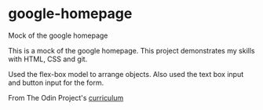 # google-homepage
Mock of the google homepage

This is a mock of the google homepage. This project demonstrates my skills with HTML, CSS and git.


Used the flex-box model to arrange objects. Also used the text box input and button input for the form.


From The Odin Project's [curriculum](http://www.theodinproject.com/courses/web-development-101/lessons/html-css)